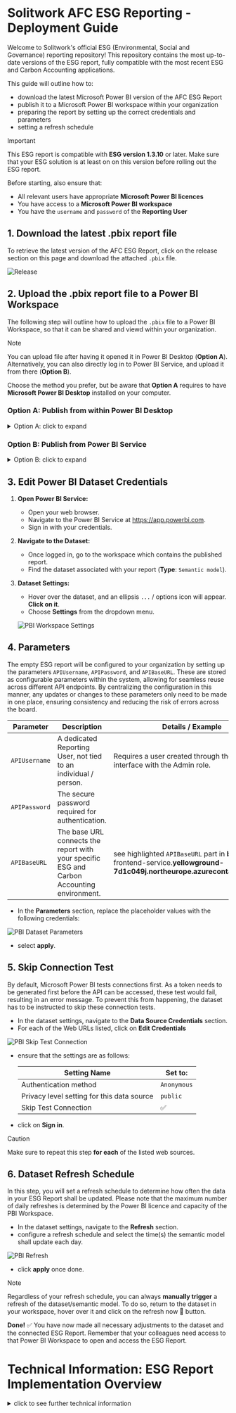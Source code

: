 # **Solitwork** AFC ESG Reporting - Deployment Guide
Welcome to Solitwork's official ESG (Environmental, Social and Governance) reporting repository! This repository contains the most up-to-date versions of the ESG report, fully compatible with the most recent ESG and Carbon Accounting applications.

This guide will outline how to:  
 - download the latest Microsoft Power BI version of the AFC ESG Report 
 - publish it to a Microsoft Power BI workspace within your organization
 - preparing the report by setting up the correct credentials and parameters
 - setting a refresh schedule 


> [!IMPORTANT]
> This ESG report is compatible with **ESG version 1.3.10** or later.
> Make sure that your ESG solution is at least on on this version before rolling out the ESG report. 
>
> Before starting, also ensure that:
>
> - All relevant users have appropriate **Microsoft Power BI licences**
> - You have access to a **Microsoft Power BI workspace**
> - You have the `username` and `password` of the **Reporting User**


## 1. Download the latest .pbix report file
To retrieve the latest version of the AFC ESG Report, click on the release section on this page and download the attached `.pbix` file. 

   ![Release](images/Navigate%20Release.png)


## 2. Upload the .pbix report file to a Power BI Workspace
The following step will outline how to upload the `.pbix` file to a Power BI Workspace, so that it can be shared and viewd within your organization. 

> [!NOTE]
> You can upload file after having it opened it in Power BI Desktop (**Option A**).
> Alternatively, you can also directly log in to Power BI Service, and upload it from there (**Option B**).
> 
> Choose the method you prefer, but be aware that **Option A** requires to have **Microsoft Power BI Desktop** installed on your computer. 

### Option A: Publish from within Power BI Desktop
<details>
<summary> Option A: click to expand</summary>

1. Launch **Power BI Desktop**
2. Open the downloaded `.pbix` file.
3. If you're not already signed in, click on **Sign in** and enter your Power BI credentials.

   ![PBI Desktop Sign In](images/PBI%20Desktop%20Signin.png)

4. Go to the **Home** tab.
5. Click on **Publish**.

   ![PBI Desktop Publish](images/PBI%20Desktop%20Publish.png)

6. You may be asked to save your report if you haven't saved it already. Do so if prompted.
7. Choose the workspace in Power BI Service where you want to publish the report.
8. Click **Select** or **OK**.
9. Continue with **Step 3** of this guide. 
</details>

### Option B: Publish from Power BI Service
<details>
<summary> Option B: click to expand</summary>

1. Log in to your **Power BI Account** (via https://app.powerbi.com)
2. Navigate to the appropriate Power BI Workspace or create a new workspace

   ![PBI Workspace](images/PBI%20Workspace.jpg)

3. Click **Upload** and select `.pbix` file you have previously downloaded. 

   ![PBI Workspace Upload](images/PBI%20Workspace%20Upload.png)

4. Continue with **Step 3** of this guide.
</details>

## 3. Edit Power BI Dataset Credentials 

1.	**Open Power BI Service:**
    - Open your web browser.
    - Navigate to the Power BI Service at https://app.powerbi.com.
    - Sign in with your credentials.

2.	**Navigate to the Dataset:**
    - Once logged in, go to the workspace which contains the published report.
    - Find the dataset associated with your report (**Type**: `Semantic model`).

3.	**Dataset Settings:**
    - Hover over the dataset, and an ellipsis `...` / options icon will appear. **Click on it**.
    - Choose **Settings** from the dropdown menu.

    ![PBI Workspace Settings](images/PBI%20Dataset%20Settings.png)

## 4. Parameters

   The empty ESG report will be configured to your organization by setting up the parameters `APIUsername`, `APIPassword`, and `APIBaseURL`. These are stored as configurable parameters within the system, allowing for seamless reuse across different API endpoints. By centralizing the configuration in this manner, any updates or      changes to these    parameters only need to be made in one place, ensuring consistency and reducing the risk of errors across the board.


   | Parameter                   | Description                                                                                    | Details / Example                                                                                                                |
   |-----------------------------|------------------------------------------------------------------------------------------------|----------------------------------------------------------------------------------------------------------------------------------|
   | `APIUsername`               | A dedicated Reporting User, not tied to an individual / person.                                | Requires a user created through the ESG user interface with the Admin role.                                                      |
   | `APIPassword`               | The secure password required for authentication.                                               |                                                                                                                                  |
   | `APIBaseURL`                | The base URL connects the report with your specific ESG and Carbon Accounting environment.     | see highlighted `APIBaseURL` part in **bold**:  esg-frontend-service.**yellowground-7d1c049j.northeurope.azurecontainerapps.io** |

   - In the **Parameters** section, replace the placeholder values with the following credentials:
  
   ![PBI Dataset Parameters](images/PBI%20Dataset%20Parameters.png)


   - select **apply**.


## 5. Skip Connection Test

   By default, Microsoft Power BI tests connections first. As a token needs to be generated first before the API can be accessed, these test would fail, resulting in an error message. To prevent this from happening, the dataset has to be instructed to skip these connection tests.

   - In the dataset settings, navigate to the **Data Source Credentials** section.
   - For each of the Web URLs listed, click on **Edit Credentials**
  
   ![PBI Skip Test Connection](images/PBI%20Skip%20Test%20Connection.png)

   - ensure that the settings are as follows:
  
      | Setting Name                               | Set to:             |
      |--------------------------------------------|---------------------|
      | Authentication method                      | `Anonymous`         |
      | Privacy level setting for this data source | `public`            |
      | Skip Test Connection                       | :white_check_mark:  |

   - click on **Sign in**.

   > [!CAUTION]
   > Make sure to repeat this step **for each** of the listed web sources.

## 6. Dataset Refresh Schedule

   In this step, you will set a refresh schedule to determine how often the data in your ESG Report shall be updated. Please note that the maximum number of daily refreshes is determined by the Power BI licence and capacity of the PBI Workspace. 

   - In the dataset settings, navigate to the **Refresh** section.
   - configure a refresh schedule and select the time(s) the semantic model shall update each day.

   ![PBI Refresh](images/PBI%20Refresh%20Schedule.png)

   - click **apply** once done. 

   > [!NOTE]
   > Regardless of your refresh schedule, you can always **manually trigger** a refresh of the dataset/semantic model.
   > To do so, return to the dataset in your workspace, hover over it and click on the refresh now :arrows_counterclockwise: button. 

**Done!** :white_check_mark: You have now made all necessary adjustments to the dataset and the connected ESG Report. 
Remember that your colleagues need access to that Power BI Workspace to open and access the ESG Report. 



# Technical Information: ESG Report Implementation Overview

<details>
<summary>click to see further technical information</summary>

## Using the Report
To utilize this report effectively, please follow these steps:

1. **Download the Report**

2. **Open the Power Query Editor**

3. **Configuration**: Configure report with your specific parameters:
    - **Username**: Your organizational username for authentication.
    - **Password**: A secure password required for authentication.
    - **Base URL**: The base URL connects the report with your specific ESG and Carbon Accounting environment.

By setting up these parameters, you will ensure that the report functions correctly within your operational context, allowing you to leverage the latest insights and analyses provided.

![API Overview](images/API%20Overview.png)

## Parameters
In the ESG reporting system, the foundational step involves setting up parameters such as `APIUsername`, `APIPassword`, and `APIBaseURL`. These are stored as configurable parameters within the system, allowing for seamless reuse across different API endpoints. By centralizing the configuration in this manner, any updates or changes to these parameters only need to be made in one place, ensuring consistency and reducing the risk of errors across the board.

## Token Retrieval Function
To ensure secure and authorized access to the APIs, our system automates the token retrieval process through a dedicated function `fnGetToken`. This function is crucial for maintaining secure communication with the API by fetching an authentication token using your credentials.

## Data Retrieval Function
Each API endpoint is equipped with a function designed to retrieve one page of paginated data, ensuring efficient data access for our ESG reporting system. Functions such as `fnGetNextPageSurveys` dynamically adjust to retrieve the next page based on the last page accessed, facilitating seamless navigation through large datasets.

## Dynamic Pagination Function
The `fnGenerateByPage` function is designed to automate the complete retrieval of data from paginated API endpoints in Power BI. It works in conjunction with specific pagination functions, like `fnGetNextPageSurveys`, to ensure that all pages of data are fetched seamlessly until no more results are available from the API.

## Retrieving Data from the API
The primary goal is to safely and efficiently retrieve the full set of data from the API. This combines all the previously mentioned features and parameters to ensure a smooth process of importing data into a Power BI report.

```m
let
    Surveys = fnGenerateByPage(fnGetNextPageSurveys)
in
    Surveys
```
</details>

